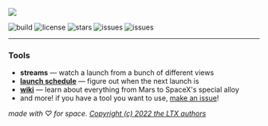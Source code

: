 [![](https://ltx.deno.dev/bin/cover.svg)](https://ltx.deno.dev)

![build](https://img.shields.io/github/workflow/status/LTXland/ltx/Deno?color=ff9a51) ![license](https://img.shields.io/github/license/LTXland/ltx?color=ff9a51) ![stars](https://img.shields.io/github/stars/LTXland/ltx?color=ff9a51) ![issues](https://img.shields.io/github/issues/LTXland/ltx?color=ff9a51) ![issues](https://img.shields.io/tokei/lines/github/LTXland/ltx?color=ff9a51)

---

### Tools

- **streams** — watch a launch from a bunch of different views
- [**launch schedule**](https://github.com/LTXland/launches) — figure out when the next launch is
- [**wiki**](https://github.com/LTXland/wiki) — learn about everything from Mars to SpaceX's special alloy
- and more! if you have a tool you want to use, [make an issue](https://github.com/LTXland/ltx/issues/new)!


*made with ♡ for space. [Copyright (c) 2022 the LTX authors](https://github.com/LTXland/ltx/blob/main/LICENSE)*